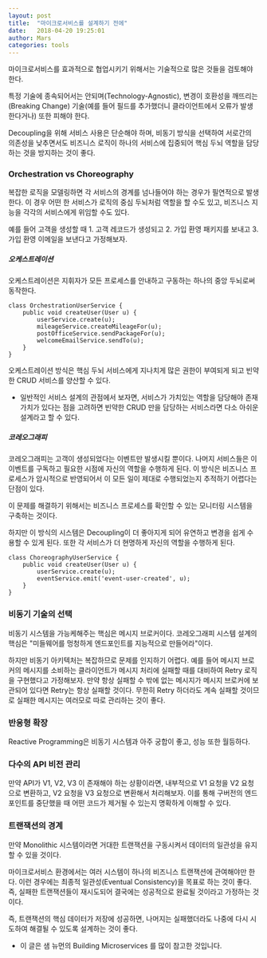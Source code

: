 ```yaml
---
layout: post
title:  "마이크로서비스를 설계하기 전에"
date:   2018-04-20 19:25:01
author: Mars
categories: tools
---
```

 

마이크로서비스를 효과적으로 협업시키기 위해서는 기술적으로 많은 것들을 검토해야 한다.


특정 기술에 종속되어서는 안되며(Technology-Agnostic), 
변경이 호환성을 깨뜨리는(Breaking Change) 기술(예를 들어 필드를 추가했더니 클라이언트에서 오류가 발생한다거나) 또한 피해야 한다.

 
Decoupling을 위해 서비스 사용은 단순해야 하며, 
비동기 방식을 선택하여 서로간의 의존성을 낮추면서도 
비즈니스 로직이 하나의 서비스에 집중되어 핵심 두뇌 역할을 담당하는 것을 방지하는 것이 좋다.     


### Orchestration vs Choreography
복잡한 로직을 모델링하면 각 서비스의 경계를 넘나들어야 하는 경우가 필연적으로 발생한다. 이 경우 어떤 한 서비스가 로직의 중심 두뇌처럼 역할을 할 수도 있고, 비즈니스 지능을 각각의 서비스에게 위임할 수도 있다.

예를 들어 고객을 생성할 때 1. 고객 레코드가 생성되고 2. 가입 환영 패키지를 보내고 3. 가입 환영 이메일을 보낸다고 가정해보자. 


##### 오케스트레이션
오케스트레이션은 지휘자가 모든 프로세스를 안내하고 구동하는 하나의 중앙 두뇌로써 동작한다.
```
class OrchestrationUserService {
	public void createUser(User u) {
		userService.create(u);
		mileageService.createMileageFor(u);
		postOfficeService.sendPackageFor(u);
		welcomeEmailService.sendTo(u);
	}
}
```
오케스트레이션 방식은 핵심 두뇌 서비스에게 지나치게 많은 권한이 부여되게 되고 빈약한 CRUD 서비스를 양산할 수 있다. 
* 일반적인 서비스 설계의 관점에서 보자면, 서비스가 가치있는 역할을 담당해야 존재가치가 있다는 점을 고려하면 빈약한 CRUD 만을 담당하는 서비스라면 다소 아쉬운 설계라고 할 수 있다. 

##### 코레오그래피 
코레오그래피는 고객이 생성되었다는 이벤트만 발생시킬 뿐이다. 나머지 서비스들은 이 이벤트를 구독하고 필요한 시점에 자신의 역할을 수행하게 된다. 이 방식은 비즈니스 프로세스가 암시적으로 반영되어서 이 모든 일이 제대로 수행되었는지 추적하기 어렵다는 단점이 있다. 


이 문제를 해결하기 위해서는 비즈니스 프로세스를 확인할 수 있는 모니터링 시스템을 구축하는 것이다. 


하지만 이 방식의 시스템은 Decoupling이 더 좋아지게 되어 유연하고 변경을 쉽게 수용할 수 있게 된다. 또한 각 서비스가 더 현명하게 자신의 역할을 수행하게 된다.  

```
class ChoreographyUserService {
	public void createUser(User u) {
		userService.create(u);
		eventService.emit('event-user-created', u);
	}
}
```

### 비동기 기술의 선택
비동기 시스템을 가능케해주는 핵심은 메시지 브로커이다. 코레오그래피 시스템 설계의 핵심은 "미들웨어를 멍청하게 엔드포인트를 지능적으로 만들어라"이다. 


하지만 비동기 아키텍처는 복잡하므로 문제를 인지하기 어렵다. 
예를 들어 메시지 브로커의 메시지를 소비하는 클라이언트가 메시지 처리에 실패할 때를 대비하여 Retry 로직을 구현했다고 가정해보자. 
만약 항상 실패할 수 밖에 없는 메시지가 메시지 브로커에 보관되어 있다면 Retry는 항상 실패할 것이다. 
무한히 Retry 하더라도 계속 실패할 것이므로 실패한 메시지는 여러모로 따로 관리하는 것이 좋다.   
   
### 반응형 확장
Reactive Programming은 비동기 시스템과 아주 궁합이 좋고, 성능 또한 월등하다. 


### 다수의 API 비전 관리
만약 API가 V1, V2, V3 이 존재해야 하는 상황이라면, 내부적으로 V1 요청을 V2 요청으로 변환하고, V2 요청을 V3 요청으로 변환해서 처리해보자. 이를 통해 구버전의 엔드 포인트를 중단했을 때 어떤 코드가 제거될 수 있는지 명확하게 이해할 수 있다. 
 

### 트랜잭션의 경계
만약 Monolithic 시스템이라면 거대한 트랜잭션을 구동시켜서 데이터의 일관성을 유지할 수 있을 것이다. 


마이크로서비스 환경에서는 여러 시스템이 하나의 비즈니스 트랜잭션에 관여해야만 한다.
이런 경우에는 최종적 일관성(Eventual Consistency)을 목표로 하는 것이 좋다. 
즉, 실패한 트랜잭션들이 재시도되어 결국에는 성공적으로 완료될 것이라고 가정하는 것이다. 


즉, 트랜잭션의 핵심 데이터가 저장에 성공하면, 나머지는 실패했더라도 나중에 다시 시도하여 해결될 수 있도록 설계하는 것이 좋다. 


 
* 이 글은 샘 뉴먼의 Building Microservices 를 많이 참고한 것입니다.   

 



